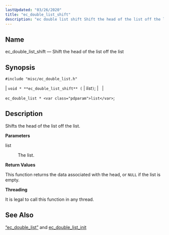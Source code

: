 ```yaml
---
lastUpdated: "03/26/2020"
title: "ec_double_list_shift"
description: "ec double list shift Shift the head of the list off the list void ec double list shift list ec double list list Shifts the head of the list off the list list The list This function returns the data associated with the head or NULL if the list is..."
---
```


<a name="apis.ec_double_list_shift"></a> 
## Name

ec_double_list_shift — Shift the head of the list off the list

## Synopsis

`#include "misc/ec_double_list.h"`

| `void * **ec_double_list_shift** (` | <var class="pdparam">list</var>`)`; |   |

`ec_double_list * <var class="pdparam">list</var>`;<a name="idp51094256"></a> 
## Description

Shifts the head of the list off the list.

**<a name="idp51095472"></a> Parameters**

<dl class="variablelist">

<dt>list</dt>

<dd>

The list.

</dd>

</dl>

**<a name="idp51098192"></a> Return Values**

This function returns the data associated with the head, or `NULL` if the list is empty.

**<a name="idp51099616"></a> Threading**

It is legal to call this function in any thread.

<a name="idp51100720"></a> 
## See Also

[“ec_double_list”](/momentum/3/3-api/structs-ec-double-list) and [ec_double_list_init](/momentum/3/3-api/apis-ec-double-list-init)